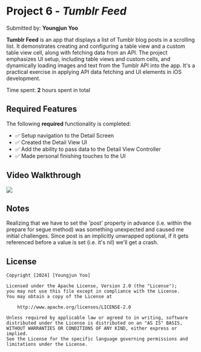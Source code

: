 # Project 6 - *Tumblr Feed*

Submitted by: **Youngjun Yoo**

**Tumblr Feed** is an app that displays a list of Tumblr blog posts in a scrolling list. It demonstrates creating and configuring a table view and a custom table view cell, along with fetching data from an API. The project emphasizes UI setup, including table views and custom cells, and dynamically loading images and text from the Tumblr API into the app. It's a practical exercise in applying API data fetching and UI elements in iOS development.

Time spent: **2** hours spent in total

## Required Features

The following **required** functionality is completed:

- ✅ Setup navigation to the Detail Screen
- ✅ Created the Detail View UI
- ✅ Add the ability to pass data to the Detail View Controller
- ✅ Made personal finishing touches to the UI

## Video Walkthrough

<div>
    <a href="https://www.loom.com/share/c26ab99eb7a8404bbd6243b788e63ea7">
      <img style="max-width:300px;" src="https://cdn.loom.com/sessions/thumbnails/c26ab99eb7a8404bbd6243b788e63ea7-1712035127369-with-play.gif">
    </a>
</div>

## Notes

Realizing that we have to set the 'post' property in advance (i.e. within the prepare for segue method) was something unexpected and caused me initial challenges. Since post is an implicitly unwrapped optional, if it gets referenced before a value is set (i.e. it's nil) we'll get a crash.

## License

    Copyright [2024] [Youngjun Yoo]

    Licensed under the Apache License, Version 2.0 (the "License");
    you may not use this file except in compliance with the License.
    You may obtain a copy of the License at

        http://www.apache.org/licenses/LICENSE-2.0

    Unless required by applicable law or agreed to in writing, software
    distributed under the License is distributed on an "AS IS" BASIS,
    WITHOUT WARRANTIES OR CONDITIONS OF ANY KIND, either express or implied.
    See the License for the specific language governing permissions and
    limitations under the License.
